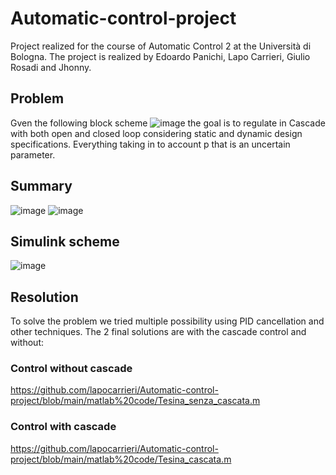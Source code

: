 # Automatic-control-project
Project realized for the course of Automatic Control 2 at the Università di Bologna.
The project is realized by Edoardo Panichi, Lapo Carrieri, Giulio Rosadi and Jhonny.

## Problem
Gven the following block scheme
![image](https://user-images.githubusercontent.com/56505429/221368417-04963794-7db4-41be-bfe8-929debe20d5a.png)
the goal is to regulate in Cascade with both open and closed loop considering static and dynamic design specifications. Everything taking in to account p that is an uncertain parameter.
## Summary

![image](https://user-images.githubusercontent.com/56505429/221368535-881c8f67-6379-4478-b691-a06e0d4826f7.png)
![image](https://user-images.githubusercontent.com/56505429/221368544-b4ee26b7-241e-460a-9df0-1680a74a31d9.png)
## Simulink scheme
![image](https://user-images.githubusercontent.com/56505429/221368573-9b6ac865-42fa-4145-a6e8-92c899a7518d.png)

## Resolution
To solve the problem we tried multiple possibility using PID cancellation and other techniques. The 2 final solutions are with the cascade control and without:
### Control without cascade
https://github.com/lapocarrieri/Automatic-control-project/blob/main/matlab%20code/Tesina_senza_cascata.m
### Control with cascade

https://github.com/lapocarrieri/Automatic-control-project/blob/main/matlab%20code/Tesina_cascata.m
